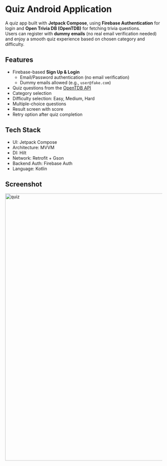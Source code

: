 #  Quiz Android Application

A  quiz app built with **Jetpack Compose**, using **Firebase Authentication** for login and **Open Trivia DB (OpenTDB)** for fetching trivia questions.  
Users can register with **dummy emails** (no real email verification needed) and enjoy a smooth quiz experience based on chosen category and difficulty.

##  Features

- Firebase-based **Sign Up & Login**
  - Email/Password authentication (no email verification)
  - Dummy emails allowed (e.g., `user@fake.com`)
-  Quiz questions from the [OpenTDB API](https://opentdb.com/)
-  Category selection
-  Difficulty selection: Easy, Medium, Hard
-  Multiple-choice questions
-  Result screen with score
-  Retry option after quiz completion

## Tech Stack

 - UI: Jetpack Compose        
 - Architecture: MVVM                   
 - DI: Hilt                   
 - Network: Retrofit + Gson        
 - Backend Auth: Firebase Auth          
 - Language: Kotlin

## Screenshot

<img width="2557" height="857" alt="quiz" src="https://github.com/user-attachments/assets/c812ed45-79a5-49ba-a38e-10c529499187" />
